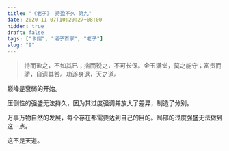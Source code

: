 ```yaml
---
title: "《老子》 持盈不久 第九"
date: 2020-11-07T10:20:27+08:00
hidden: true
draft: false
tags: ["卡揣", "诸子百家", "老子"]
slug: "9"
---
```


> 持而盈之，不如其已；揣而锐之，不可长保。金玉满堂，莫之能守；富贵而骄，自遗其咎。功遂身退，天之道。

巅峰是衰弱的开始。

压倒性的强盛无法持久，因为其过度强调并放大了差异，制造了分别。

万事万物自然的发展，每个存在都需要达到自己的目的。局部的过度强盛无法做到这一点。

这不是天道。